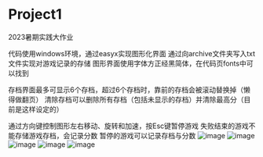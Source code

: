 # Project1
2023暑期实践大作业

代码使用windows环境，通过easyx实现图形化界面
通过向archive文件夹写入txt文件实现对游戏记录的存储
图形界面使用字体方正经黑简体，在代码页fonts中可以找到

存档界面最多可显示6个存档，超过6个存档时，靠前的存档会被滚动替换掉（懒得做翻页）
清除存档可以删除所有存档（包括未显示的存档）并清除最高分（目前是这样设定的）

通过方向键控制图形左右移动、旋转和加速，按Esc键暂停游戏
失败结束的游戏不能存储游戏存档，会记录分数
暂停的游戏可以记录存档与分数
![image](https://github.com/cadddddada/Tetris/assets/123754491/d599c02f-b9bb-4a0f-b376-c01989367e11)
![image](https://github.com/cadddddada/Tetris/assets/123754491/4a3c2fba-b329-4e29-adfe-c68afc1cd4d4)
![image](https://github.com/cadddddada/Tetris/assets/123754491/aee23623-3ba8-48fa-93e0-7f5d32cbc74a)
![image](https://github.com/cadddddada/Tetris/assets/123754491/1857ff35-1610-414e-9cca-71d8637f4044)
![image](https://github.com/cadddddada/Tetris/assets/123754491/4cfb0802-c8a1-49f5-90da-3e84ff0fcb89)
